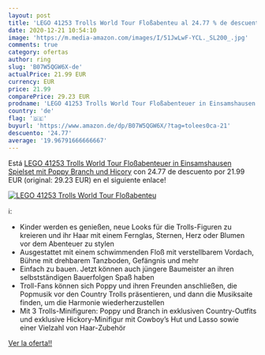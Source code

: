 ```yaml
---
layout: post
title: 'LEGO 41253 Trolls World Tour Floßabenteu al 24.77 % de descuento'
date: 2020-12-21 10:54:10
image: 'https://m.media-amazon.com/images/I/51JwLwF-YCL._SL200_.jpg'
comments: true
category: ofertas
author: ring
slug: 'B07W5QGW6X-de'
actualPrice: 21.99 EUR
currency: EUR
price: 21.99
comparePrice: 29.23 EUR
prodname: 'LEGO 41253 Trolls World Tour Floßabenteuer in Einsamshausen Spielset mit Poppy  Branch und Hicory'
country: 'de'
flag: '🇩🇪'
buyurl: 'https://www.amazon.de/dp/B07W5QGW6X/?tag=tolees0ca-21'
descuento: '24.77'
average: '19.96791666666667'
---
```


Está [LEGO 41253 Trolls World Tour Floßabenteuer in Einsamshausen Spielset mit Poppy  Branch und Hicory](https://www.amazon.de/dp/B07W5QGW6X/?tag=tolees0ca-21) con 24.77 de descuento por 21.99 EUR (original: 29.23 EUR) en el siguiente enlace!

[![LEGO 41253 Trolls World Tour Floßabenteu](https://m.media-amazon.com/images/I/51JwLwF-YCL._SL200_.jpg)](https://www.amazon.de/dp/B07W5QGW6X/?tag=tolees0ca-21)

ℹ️:

- Kinder werden es genießen, neue Looks für die Trolls-Figuren zu kreieren und ihr Haar mit einem Fernglas, Sternen, Herz oder Blumen vor dem Abenteuer zu stylen
- Ausgestattet mit einem schwimmenden Floß mit verstellbarem Vordach, Bühne mit drehbarem Tanzboden, Gefängnis und mehr
- Einfach zu bauen. Jetzt können auch jüngere Baumeister an ihren selbstständigen Bauerfolgen Spaß haben
- Troll-Fans können sich Poppy und ihren Freunden anschließen, die Popmusik vor den Country Trolls präsentieren, und dann die Musiksaite finden, um die Harmonie wiederherzustellen
- Mit 3 Trolls-Minifiguren: Poppy und Branch in exklusiven Country-Outfits und exklusive Hickory-Minifigur mit Cowboy’s Hut und Lasso sowie einer Vielzahl von Haar-Zubehör

[Ver la oferta!!](https://www.amazon.de/dp/B07W5QGW6X/?tag=tolees0ca-21)
